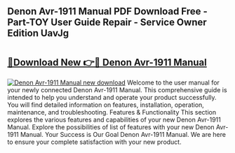 ## Denon Avr-1911 Manual PDF Download Free - Part-TOY User Guide Repair - Service Owner Edition UavJg

# <h2><a href="http://bc15398.oget.top/?id=Denon+Avr-1911+Manual">🔗Download New 👉🔴 Denon Avr-1911 Manual</a></h2>

[![Denon Avr-1911 Manual new download](https://i.imgur.com/5g1atiW.png)](http://bc15398.oget.top/?id=Denon+Avr-1911+Manual)
Welcome to the user manual for your newly connected Denon Avr-1911 Manual. This comprehensive guide is intended to help you understand and operate your product successfully. You will find detailed information on features, installation, operation, maintenance, and troubleshooting. Features & Functionality This section explores the various features and capabilities of your new Denon Avr-1911 Manual. Explore the possibilities of list of features with your new Denon Avr-1911 Manual. Your Success is Our Goal Denon Avr-1911 Manual. We are here to ensure your complete satisfaction with your new product.
